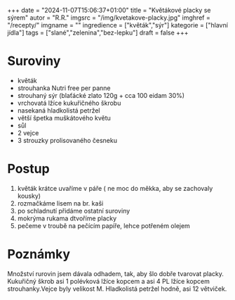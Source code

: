 
+++
date = "2024-11-07T15:06:37+01:00"
title = "Květákové placky se sýrem"
autor = "R.R."
imgsrc = "/img/kvetakove-placky.jpg"
imghref = "/recepty/"
imgname = ""
ingredience = ["květák","sýr"]
kategorie = ["hlavní jídla"]
tags = ["slané","zelenina","bez-lepku"]
draft = false
+++


# Suroviny
- květák
- strouhanka Nutri free per panne 
- strouhaný sýr (blaťácké zlato 120g + cca 100 eidam 30%)
- vrchovatá lžíce kukuřičného škrobu
- nasekaná hladkolistá petržel
- větší špetka muškátového květu
- sůl
- 2 vejce
- 3 strouzky prolisovaného česneku


# Postup
1. květák krátce uvaříme v páře ( ne moc do měkka, aby se zachovaly kousky)
2. rozmačkáme lisem na br. kaši
3. po schladnutí přidáme ostatní suroviny
4. mokrýma rukama dtvoříme placky
5. pečeme v troubě na pečícím papíře, lehce potřeném olejem

# Poznámky
Množství rurovin jsem dávala odhadem, tak, aby šlo dobře tvarovat placky.  Kukuřičný škrob asi 1 polévková lžíce kopcem a asi 4 PL lžíce kopcem strouhanky.Vejce byly velikost M.
Hladkolistá petržel hodně, asi 12 větviček.

<!-- --> 